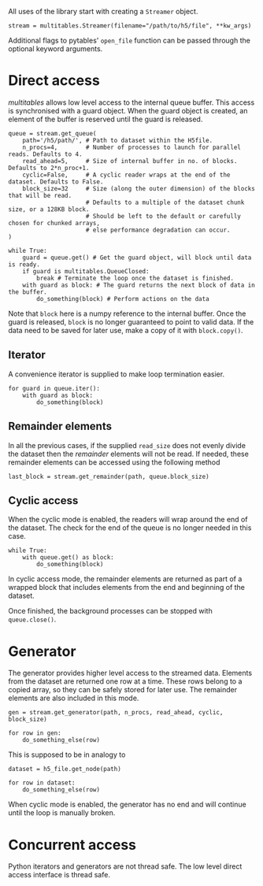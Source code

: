 All uses of the library start with creating a `Streamer` object.
```
stream = multitables.Streamer(filename="/path/to/h5/file", **kw_args)
```
Additional flags to pytables' `open_file` function can be passed through the optional keyword arguments.

# Direct access
_multitables_ allows low level access to the internal queue buffer. 
This access is synchronised with a guard object. 
When the guard object is created, an element of the buffer is reserved until the guard is released.
```
queue = stream.get_queue(
    path='/h5/path/', # Path to dataset within the H5file.
    n_procs=4,        # Number of processes to launch for parallel reads. Defaults to 4.
    read_ahead=5,     # Size of internal buffer in no. of blocks. Defaults to 2*n_proc+1.
    cyclic=False,     # A cyclic reader wraps at the end of the dataset. Defaults to False.
    block_size=32     # Size (along the outer dimension) of the blocks that will be read.
                      # Defaults to a multiple of the dataset chunk size, or a 128KB block.
                      # Should be left to the default or carefully chosen for chunked arrays,
                      # else performance degradation can occur.
)

while True:
    guard = queue.get() # Get the guard object, will block until data is ready.
    if guard is multitables.QueueClosed:
        break # Terminate the loop once the dataset is finished.
    with guard as block: # The guard returns the next block of data in the buffer. 
        do_something(block) # Perform actions on the data
```

Note that `block` here is a numpy reference to the internal buffer.
Once the guard is released, `block` is no longer guaranteed to point to valid data.
If the data need to be saved for later use, make a copy of it with `block.copy()`.

## Iterator
A convenience iterator is supplied to make loop termination easier.
```
for guard in queue.iter():
    with guard as block:
        do_something(block)
```

## Remainder elements
In all the previous cases, if the supplied `read_size` does not evenly divide the dataset 
then the _remainder_ elements will not be read.
If needed, these remainder elements can be accessed using the following method
```
last_block = stream.get_remainder(path, queue.block_size)
```

## Cyclic access
When the cyclic mode is enabled, the readers will wrap around the end of the dataset.
The check for the end of the queue is no longer needed in this case.
```
while True:
    with queue.get() as block: 
        do_something(block) 
```

In cyclic access mode, the remainder elements are returned as part of a wrapped block that includes 
elements from the end and beginning of the dataset.

Once finished, the background processes can be stopped with `queue.close()`.

# Generator
The generator provides higher level access to the streamed data.
Elements from the dataset are returned one row at a time.
These rows belong to a copied array, so they can be safely stored for later use.
The remainder elements are also included in this mode.
```
gen = stream.get_generator(path, n_procs, read_ahead, cyclic, block_size)

for row in gen:
    do_something_else(row)
```

This is supposed to be in analogy to
```
dataset = h5_file.get_node(path)

for row in dataset:
    do_something_else(row)
```

When cyclic mode is enabled, the generator has no end and will continue until the loop is manually broken.

# Concurrent access
Python iterators and generators are not thread safe. The low level direct access interface is thread safe.
